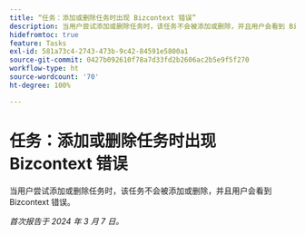 ```yaml
---
title: “任务：添加或删除任务时出现 Bizcontext 错误”
description: 当用户尝试添加或删除任务时，该任务不会被添加或删除，并且用户会看到 Bizcontext 错误。
hidefromtoc: true
feature: Tasks
exl-id: 581a73c4-2743-473b-9c42-84591e5800a1
source-git-commit: 0427b092610f78a7d33fd2b2606ac2b5e9f5f270
workflow-type: ht
source-wordcount: '70'
ht-degree: 100%

---
```


# 任务：添加或删除任务时出现 Bizcontext 错误

当用户尝试添加或删除任务时，该任务不会被添加或删除，并且用户会看到 Bizcontext 错误。

_首次报告于 2024 年 3 月 7 日。_

